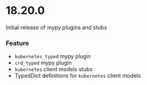 # 18.20.0

Initial release of mypy plugins and stubs

### Feature
- `kubernetes_typed` mypy plugin
- `crd_typed` mypy plugin
- `kubernetes` client models stubs
- TypedDict definitions for `kubernetes` client models
